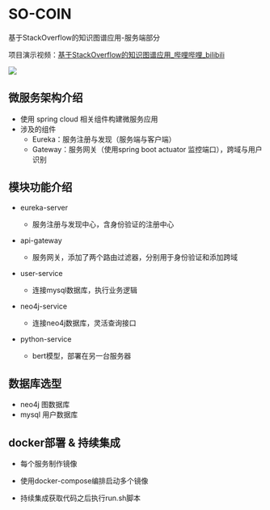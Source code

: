 # SO-COIN
基于StackOverflow的知识图谱应用-服务端部分

项目演示视频：[基于StackOverflow的知识图谱应用_哔哩哔哩_bilibili](https://www.bilibili.com/video/BV19r4y1D7wE/)

![](https://zzn-normal.oss-cn-beijing.aliyuncs.com/Pics/socoin%E5%BE%AE%E6%9C%8D%E5%8A%A1%E6%9E%B6%E6%9E%84.png)

## 微服务架构介绍

- 使用 spring cloud 相关组件构建微服务应用
- 涉及的组件
  - Eureka：服务注册与发现（服务端与客户端）
  - Gateway：服务网关（使用spring boot actuator 监控端口），跨域与用户识别

## 模块功能介绍

- eureka-server

  - 服务注册与发现中心，含身份验证的注册中心

- api-gateway

  - 服务网关，添加了两个路由过滤器，分别用于身份验证和添加跨域

- user-service

  - 连接mysql数据库，执行业务逻辑

- neo4j-service

  - 连接neo4j数据库，灵活查询接口

- python-service

  - bert模型，部署在另一台服务器

## 数据库选型

- neo4j 图数据库
- mysql 用户数据库

## docker部署 & 持续集成

- 每个服务制作镜像
- 使用docker-compose编排启动多个镜像

- 持续集成获取代码之后执行run.sh脚本
